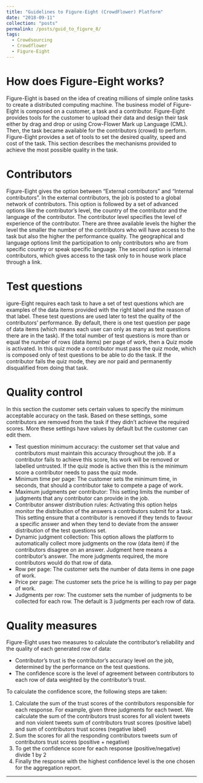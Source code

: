 ```yaml
---
title: "Guidelines to Figure-Eight (CrowdFlower) Platform"
date: "2018-09-11"
collection: "posts"
permalink: /posts/guid_to_figure_8/
tags:
  - Crowdsourcing
  - Crowdflower
  - Figure-Eight
---
```


How does Figure-Eight works?
======
Figure-Eight is based on the idea of creating millions of simple online tasks to create a distributed computing machine. The business model of Figure-Eight is composed on a customer, a task and a contributor. Figure-Eight provides tools for the customer to upload their data and design their task either by drag and drop or using Crow-Flower Mark up Language (CML). Then, the task became available for the contributors (crowd) to perform. Figure-Eight provides a set of tools to set the desired quality, speed and cost of the task. This section describes the mechanisms provided to achieve the most possible quality in the task.


Contributors
============
Figure-Eight gives the option between “External contributors” and “Internal contributors”. In the external contributors, the job is posted to a global network of contributors. This option is followed by a set of advanced options like the contributor’s level, the country of the contributor and the language of the contributor.  The contributor level specifies the level of experience of the contributor. There are three available levels the higher the level the smaller the number of the contributors who will have access to the task but also the higher the performance quality. The geographical and language options limit the participation to only contributors who are from specific country or speak specific language. The second option is internal contributors, which gives access to the task only to in house work place through a link.


Test questions
==============
igure-Eight requires each task to have a set of test questions which are examples of the data items provided with the right label and the reason of that label. These test questions are used later to test the quality of the contributors’ performance.  By default, there is one test question per page of data items (which means each user can only as many as test questions there are in the task).  If the total number of test questions is more than or equal the number of rows (data items) per page of work, then a Quiz mode is activated. In this quiz mode a contributor must pass the quiz mode, which is composed only of test questions to be able to do the task. If the contributor fails the quiz mode, they are nor paid and permanently disqualified from doing that task.


Quality control
==============
In this section the customer sets certain values to specify the minimum acceptable accuracy on the task. Based on these settings, some contributors are removed from the task if they didn’t achieve the required scores. More these settings have values by default but the customer can edit them.

* Test question minimum accuracy: the customer set that value and contributors must maintain this accuracy throughout the job. If a contributor fails to achieve this score, his work will be removed or labelled untrusted. If the quiz mode is active then this is the minimum score a contributor needs to pass the quiz mode.
* Minimum time per page: The customer sets the minimum time, in seconds, that should a contributor take to compete a page of work.
* Maximum judgments per contributor: This setting limits the number of judgments that any contributor can provide in the job.
* Contributor answer distribution rules: Activating this option helps monitor the distribution of the answers a contributors submit for a task. This setting ensure that a contributor is removed if they tends to favour a specific answer and when they tend to deviate from the answer distribution of the test questions set.
* Dynamic judgment collection: This option allows the platform to automatically collect more judgments on the row (data item) if the contributors disagree on an answer. Judgment here means a contributor’s answer. The more judgments required, the more contributors would do that row of data.
* Row per page: The customer sets the number of data items in one page of work.
* Price per page: The customer sets the price he is willing to pay per page of work.
* Judgments per row: The customer sets the number of judgments to be collected for each row.  The default is 3 judgments per each row of data.

Quality measures
================
Figure-Eight uses two measures to calculate the contributor’s reliability and the quality of each generated row of data:
* Contributor’s trust is the contributor’s accuracy level on the job, determined by the performance on the test questions.
* The confidence score is the level of agreement between contributors to each row of data weighted by the contributor’s trust.

To calculate the confidence score, the following steps are taken:
1. Calculate the sum of the trust scores of the contributors responsible for each response. For example, given three judgments for each tweet. We calculate the sum of  the contributors trust scores for all violent tweets and non violent tweets sum of contributors trust scores (positive label) and sum of contributors trust scores (negative label)
2. Sum the scores for all the responding contributors tweets sum of contributors trust scores (positive + negative)
3. To get the confidence score for each response (positive/negative) divide 1 by 2
4. Finally the response with the highest confidence level is the one chosen for the aggregation report.
---